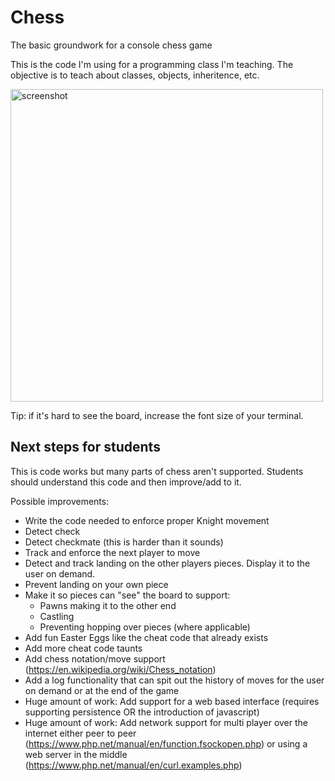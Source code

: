 # Chess

The basic groundwork for a console chess game

This is the code I'm using for a programming class I'm teaching. The objective is to teach about classes, objects, inheritence, etc.

<img src="https://rizwanjiwan.com/chess-screenie.png" alt="screenshot" width="500"/>

Tip: if it's hard to see the board, increase the font size of your terminal.

## Next steps for students

This is code works but many parts of chess aren't supported. Students should understand this code and then improve/add to it.

Possible improvements:
* Write the code needed to enforce proper Knight movement
* Detect check
* Detect checkmate (this is harder than it sounds)
* Track and enforce the next player to move
* Detect and track landing on the other players pieces. Display it to the user on demand.
* Prevent landing on your own piece
* Make it so pieces can "see" the board to support:
  * Pawns making it to the other end
  * Castling
  * Preventing hopping over pieces (where applicable)
* Add fun Easter Eggs like the cheat code that already exists
* Add more cheat code taunts
* Add chess notation/move support (https://en.wikipedia.org/wiki/Chess_notation)
* Add a log functionality that can spit out the history of moves for the user on demand or at the end of the game
* Huge amount of work: Add support for a web based interface (requires supporting persistence OR the introduction of javascript)
* Huge amount of work: Add network support for multi player over the internet either peer to peer (https://www.php.net/manual/en/function.fsockopen.php) or using a web server in the middle (https://www.php.net/manual/en/curl.examples.php)
